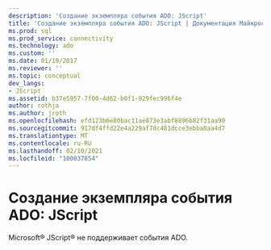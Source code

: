```yaml
---
description: 'Создание экземпляра события ADO: JScript'
title: 'Создание экземпляра события ADO: JScript | Документация Майкрософт'
ms.prod: sql
ms.prod_service: connectivity
ms.technology: ado
ms.custom: ''
ms.date: 01/19/2017
ms.reviewer: ''
ms.topic: conceptual
dev_langs:
- JScript
ms.assetid: b37e5957-7f00-4d62-b0f1-929fec996f4e
author: rothja
ms.author: jroth
ms.openlocfilehash: efd123b6e80bac11ae873e3abf8896b82f31aa90
ms.sourcegitcommit: 917df4ffd22e4a229af7dc481dcce3ebba0aa4d7
ms.translationtype: MT
ms.contentlocale: ru-RU
ms.lasthandoff: 02/10/2021
ms.locfileid: "100037854"
---
```

# <a name="ado-event-instantiation-jscript"></a>Создание экземпляра события ADO: JScript
Microsoft® JScript® не поддерживает события ADO.
